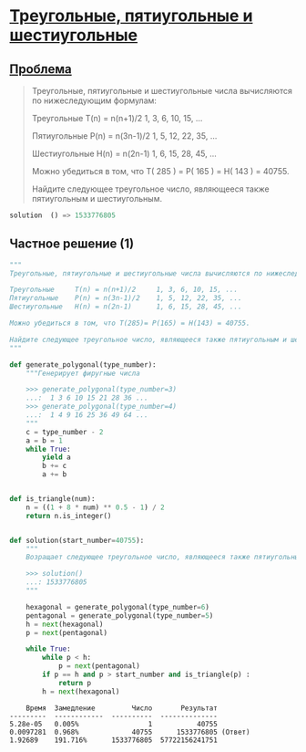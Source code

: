 # [Треугольные, пятиугольные и шестиугольные](TODO)

                   
## [Проблема](https://euler.jakumo.org/problems/view/45.html)


>Треугольные, пятиугольные и шестиугольные числа вычисляются по нижеследующим формулам:
>
>Треугольные	T(n) = n(n+1)/2 	1, 3, 6, 10, 15, ...
>
>Пятиугольные	P(n) = n(3n-1)/2 	1, 5, 12, 22, 35, ...
>
>Шестиугольные	H(n) = n(2n-1) 	 	1, 6, 15, 28, 45, ...
>
>Можно убедиться в том, что T( 285 ) = P( 165 ) = H( 143 ) = 40755.
>
>
> Найдите следующее треугольное число, являющееся также пятиугольным и шестиугольным.
                                        
``` python
solution  () => 1533776805
```

## Частное решение (1)


```python
"""
Треугольные, пятиугольные и шестиугольные числа вычисляются по нижеследующим формулам:

Треугольные	 	T(n) = n(n+1)/2 	1, 3, 6, 10, 15, ...
Пятиугольные	P(n) = n(3n-1)/2 	1, 5, 12, 22, 35, ...
Шестиугольные	H(n) = n(2n-1) 	 	1, 6, 15, 28, 45, ...

Можно убедиться в том, что T(285)= P(165) = H(143) = 40755.

Найдите следующее треугольное число, являющееся также пятиугольным и шестиугольным.
"""

def generate_polygonal(type_number):
    """Генерирует фиругные числа

    >>> generate_polygonal(type_number=3)
    ...:  1 3 6 10 15 21 28 36 ...
    >>> generate_polygonal(type_number=4)
    ...:  1 4 9 16 25 36 49 64 ...
    """
    c = type_number - 2
    a = b = 1
    while True:
        yield a
        b += c
        a += b


def is_triangle(num):
    n = ((1 + 8 * num) ** 0.5 - 1) / 2
    return n.is_integer()


def solution(start_number=40755):
    """
    Возращает следующее треугольное число, являющееся также пятиугольным и шестиугольным.

    >>> solution()
    ...: 1533776805
    """

    hexagonal = generate_polygonal(type_number=6)
    pentagonal = generate_polygonal(type_number=5)
    h = next(hexagonal)
    p = next(pentagonal)

    while True:
        while p < h:
            p = next(pentagonal)
        if p == h and p > start_number and is_triangle(p) :
            return p
        h = next(hexagonal)
```
```text
    Время  Замедление         Число       Результат
---------  ------------  ----------  --------------
5.28e-05   0.005%                 1           40755
0.0097281  0.968%             40755      1533776805 (Ответ)
1.92689    191.716%      1533776805  57722156241751
```